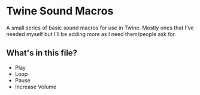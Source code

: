# Twine Sound Macros
A small series of basic sound macros for use in Twine. Mostly ones that I've needed myself but I'll be adding more as I need them/people ask for.

## What's in this file?
+ Play
+ Loop
+ Pause
+ Increase Volume
